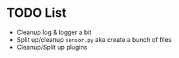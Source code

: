 # TODO List

- Cleanup log & logger a bit
- Split up/cleanup `sensor.py` aka create a bunch of files
- Cleanup/Split up plugins
